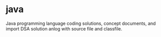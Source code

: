 # java
Java programming language coding solutions, concept documents, and import DSA solution anlog with source file and classfile.  
